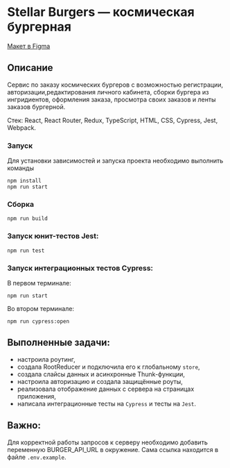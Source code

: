 # Stellar Burgers — космическая бургерная

[Макет в Figma](<https://www.figma.com/file/vIywAvqfkOIRWGOkfOnReY/React-Fullstack_-Проектные-задачи-(3-месяца)_external_link?type=design&node-id=0-1&mode=design>)

## Описание

Сервис по заказу космических бургеров с возможностью регистрации, авторизации,редактирования личного кабинета, сборки бургера из ингридиентов, оформления заказа, просмотра своих заказов и ленты заказов бургерной.

Стек: React, React Router, Redux, TypeScript, HTML, CSS, Cypress, Jest, Webpack.

### Запуск

Для установки зависимостей и запуска проекта необходимо выполнить команды

```
npm install
npm run start
```

### Сборка

```
npm run build
```

### Запуск юнит-тестов Jest:

```
npm run test
```

###  Запуск интеграционных тестов Cypress:

В первом терминале: 

```
npm run start
```

Во втором терминале:

```
npm run cypress:open
```

## Выполненные задачи:
- настроила роутинг,
- создала RootReducer и подключила его к глобальному `store`,
- создала слайсы данных и асинхронные Thunk-функции,
- настроила авторизацию и создала защищённые роуты,
- реализовала отображение данных с сервера на страницах приложения,
- написала интеграционные тесты на `Cypress` и тесты на `Jest`.

## Важно:

Для корректной работы запросов к серверу необходимо добавить переменную BURGER_API_URL в окружение. Сама ссылка находится в файле `.env.example`.
